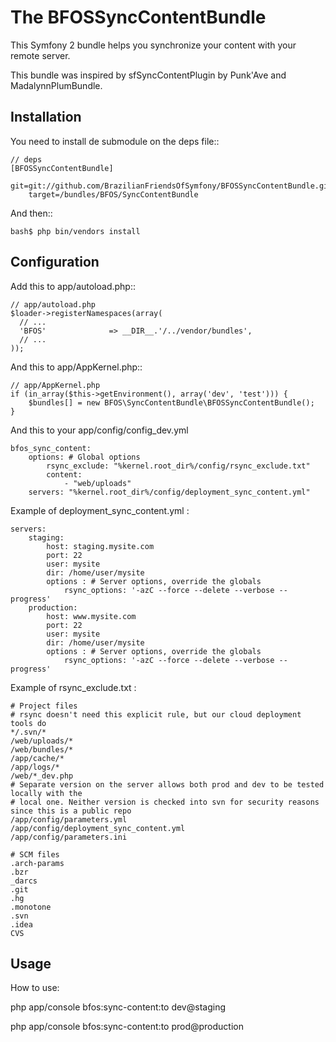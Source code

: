 The BFOSSyncContentBundle
=========================

This Symfony 2 bundle helps you synchronize your content with your remote server.

This bundle was inspired by sfSyncContentPlugin by Punk'Ave and MadalynnPlumBundle.


Installation
------------

You need to install de submodule on the deps file::

    // deps
    [BFOSSyncContentBundle]
        git=git://github.com/BrazilianFriendsOfSymfony/BFOSSyncContentBundle.git
        target=/bundles/BFOS/SyncContentBundle

And then::

    bash$ php bin/vendors install


Configuration
-------------

Add this to app/autoload.php::

    // app/autoload.php
    $loader->registerNamespaces(array(
      // ...
      'BFOS'              => __DIR__.'/../vendor/bundles',
      // ...
    ));

And this to app/AppKernel.php::

    // app/AppKernel.php
    if (in_array($this->getEnvironment(), array('dev', 'test'))) {
        $bundles[] = new BFOS\SyncContentBundle\BFOSSyncContentBundle();
    }

And this to your app/config/config_dev.yml

    bfos_sync_content:
        options: # Global options
            rsync_exclude: "%kernel.root_dir%/config/rsync_exclude.txt"
            content:
                - "web/uploads"
        servers: "%kernel.root_dir%/config/deployment_sync_content.yml"

Example of deployment_sync_content.yml :

    servers:
        staging:
            host: staging.mysite.com
            port: 22
            user: mysite
            dir: /home/user/mysite
            options : # Server options, override the globals
                rsync_options: '-azC --force --delete --verbose --progress'
        production:
            host: www.mysite.com
            port: 22
            user: mysite
            dir: /home/user/mysite
            options : # Server options, override the globals
                rsync_options: '-azC --force --delete --verbose --progress'

Example of rsync_exclude.txt :

    # Project files
    # rsync doesn't need this explicit rule, but our cloud deployment tools do
    */.svn/*
    /web/uploads/*
    /web/bundles/*
    /app/cache/*
    /app/logs/*
    /web/*_dev.php
    # Separate version on the server allows both prod and dev to be tested locally with the
    # local one. Neither version is checked into svn for security reasons since this is a public repo
    /app/config/parameters.yml
    /app/config/deployment_sync_content.yml
    /app/config/parameters.ini

    # SCM files
    .arch-params
    .bzr
    _darcs
    .git
    .hg
    .monotone
    .svn
    .idea
    CVS

Usage
-----

How to use:

php app/console bfos:sync-content:to dev@staging

php app/console bfos:sync-content:to prod@production


